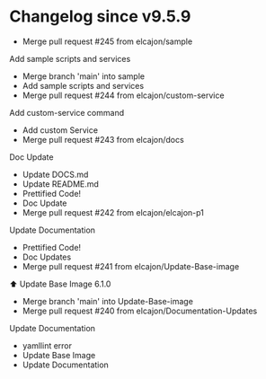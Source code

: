 # Changelog since v9.5.9
- Merge pull request #245 from elcajon/sample

Add sample scripts and services 
- Merge branch 'main' into sample 
- Add sample scripts and services 
- Merge pull request #244 from elcajon/custom-service

Add custom-service command 
- Add custom Service 
- Merge pull request #243 from elcajon/docs

Doc Update 
- Update DOCS.md 
- Update README.md 
- Prettified Code! 
- Doc Update 
- Merge pull request #242 from elcajon/elcajon-p1

Update Documentation 
- Prettified Code! 
- Doc Updates 
- Merge pull request #241 from elcajon/Update-Base-image

⬆️ Update Base Image 6.1.0 
- Merge branch 'main' into Update-Base-image 
- Merge pull request #240 from elcajon/Documentation-Updates

Update Documentation 
- yamllint error 
- Update Base Image 
- Update Documentation 
